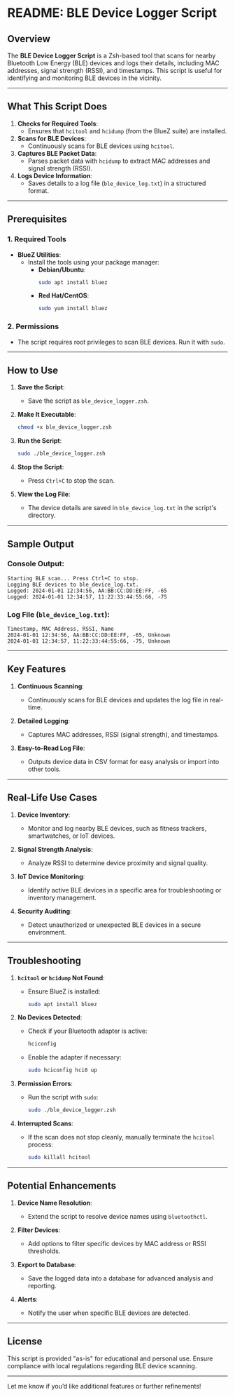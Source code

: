 # README: BLE Device Logger Script

## **Overview**
The **BLE Device Logger Script** is a Zsh-based tool that scans for nearby Bluetooth Low Energy (BLE) devices and logs their details, including MAC addresses, signal strength (RSSI), and timestamps. This script is useful for identifying and monitoring BLE devices in the vicinity.

---

## **What This Script Does**
1. **Checks for Required Tools**:
   - Ensures that `hcitool` and `hcidump` (from the BlueZ suite) are installed.
2. **Scans for BLE Devices**:
   - Continuously scans for BLE devices using `hcitool`.
3. **Captures BLE Packet Data**:
   - Parses packet data with `hcidump` to extract MAC addresses and signal strength (RSSI).
4. **Logs Device Information**:
   - Saves details to a log file (`ble_device_log.txt`) in a structured format.

---

## **Prerequisites**

### **1. Required Tools**
- **BlueZ Utilities**:
  - Install the tools using your package manager:
    - **Debian/Ubuntu**:
      ```bash
      sudo apt install bluez
      ```
    - **Red Hat/CentOS**:
      ```bash
      sudo yum install bluez
      ```

### **2. Permissions**
- The script requires root privileges to scan BLE devices. Run it with `sudo`.

---

## **How to Use**

1. **Save the Script**:
   - Save the script as `ble_device_logger.zsh`.

2. **Make It Executable**:
   ```bash
   chmod +x ble_device_logger.zsh
   ```

3. **Run the Script**:
   ```bash
   sudo ./ble_device_logger.zsh
   ```

4. **Stop the Script**:
   - Press `Ctrl+C` to stop the scan.

5. **View the Log File**:
   - The device details are saved in `ble_device_log.txt` in the script's directory.

---

## **Sample Output**

### **Console Output**:
```
Starting BLE scan... Press Ctrl+C to stop.
Logging BLE devices to ble_device_log.txt.
Logged: 2024-01-01 12:34:56, AA:BB:CC:DD:EE:FF, -65
Logged: 2024-01-01 12:34:57, 11:22:33:44:55:66, -75
```

### **Log File (`ble_device_log.txt`)**:
```
Timestamp, MAC Address, RSSI, Name
2024-01-01 12:34:56, AA:BB:CC:DD:EE:FF, -65, Unknown
2024-01-01 12:34:57, 11:22:33:44:55:66, -75, Unknown
```

---

## **Key Features**

1. **Continuous Scanning**:
   - Continuously scans for BLE devices and updates the log file in real-time.

2. **Detailed Logging**:
   - Captures MAC addresses, RSSI (signal strength), and timestamps.

3. **Easy-to-Read Log File**:
   - Outputs device data in CSV format for easy analysis or import into other tools.

---

## **Real-Life Use Cases**

1. **Device Inventory**:
   - Monitor and log nearby BLE devices, such as fitness trackers, smartwatches, or IoT devices.

2. **Signal Strength Analysis**:
   - Analyze RSSI to determine device proximity and signal quality.

3. **IoT Device Monitoring**:
   - Identify active BLE devices in a specific area for troubleshooting or inventory management.

4. **Security Auditing**:
   - Detect unauthorized or unexpected BLE devices in a secure environment.

---

## **Troubleshooting**

1. **`hcitool` or `hcidump` Not Found**:
   - Ensure BlueZ is installed:
     ```bash
     sudo apt install bluez
     ```

2. **No Devices Detected**:
   - Check if your Bluetooth adapter is active:
     ```bash
     hciconfig
     ```
   - Enable the adapter if necessary:
     ```bash
     sudo hciconfig hci0 up
     ```

3. **Permission Errors**:
   - Run the script with `sudo`:
     ```bash
     sudo ./ble_device_logger.zsh
     ```

4. **Interrupted Scans**:
   - If the scan does not stop cleanly, manually terminate the `hcitool` process:
     ```bash
     sudo killall hcitool
     ```

---

## **Potential Enhancements**

1. **Device Name Resolution**:
   - Extend the script to resolve device names using `bluetoothctl`.

2. **Filter Devices**:
   - Add options to filter specific devices by MAC address or RSSI thresholds.

3. **Export to Database**:
   - Save the logged data into a database for advanced analysis and reporting.

4. **Alerts**:
   - Notify the user when specific BLE devices are detected.

---

## **License**
This script is provided "as-is" for educational and personal use. Ensure compliance with local regulations regarding BLE device scanning.

---

Let me know if you’d like additional features or further refinements!